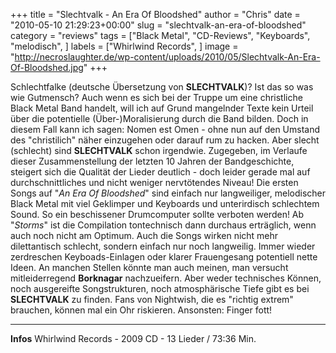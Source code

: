 +++
title = "Slechtvalk - An Era Of Bloodshed"
author = "Chris"
date = "2010-05-10 21:29:23+00:00"
slug = "slechtvalk-an-era-of-bloodshed"
category = "reviews"
tags = ["Black Metal", "CD-Reviews", "Keyboards", "melodisch", ]
labels = ["Whirlwind Records", ]
image = "http://necroslaughter.de/wp-content/uploads/2010/05/Slechtvalk-An-Era-Of-Bloodshed.jpg"
+++

Schlechtfalke (deutsche Übersetzung von **SLECHTVALK**)? Ist das so was wie Gutmensch? Auch wenn es sich bei der Truppe um eine christliche Black Metal Band handelt, will ich auf Grund mangelnder Texte kein Urteil über die potentielle (Über-)Moralisierung durch die Band bilden. Doch in diesem Fall kann ich sagen: Nomen est Omen - ohne nun auf den Umstand des "christilich" näher einzugehen oder darauf rum zu hacken. Aber slecht (schlecht) sind **SLECHTVALK** schon irgendwie.
Zugegeben, im Verlaufe dieser Zusammenstellung der letzten 10 Jahren der Bandgeschichte, steigert sich die Qualität der Lieder deutlich - doch leider gerade mal auf durchschnittliches und nicht weniger nervtötendes Niveau!
Die ersten Songs auf "_An Era Of Bloodshed_" sind einfach nur langweiliger, melodischer Black Metal mit viel Geklimper und Keyboards und unterirdisch schlechtem Sound. So ein beschissener Drumcomputer sollte verboten werden!
Ab "_Storms_" ist die Compilation tontechnisch dann durchaus erträglich, wenn auch noch nicht am Optimum. Auch die Songs wirken nicht mehr dilettantisch schlecht, sondern einfach nur noch langweilig. Immer wieder zerdreschen Keyboads-Einlagen oder klarer Frauengesang potentiell nette Ideen. An manchen Stellen könnte man auch meinen, man versucht mitleiderregend **Borknagar** nachzueifern. Aber weder technisches Können, noch ausgereifte Songstrukturen, noch atmosphärische Tiefe gibt es bei **SLECHTVALK** zu finden. Fans von Nightwish, die es "richtig extrem" brauchen, können mal ein Ohr riskieren. Ansonsten: Finger fott!





---
**Infos**
Whirlwind Records - 2009
CD - 13 Lieder / 73:36 Min.
